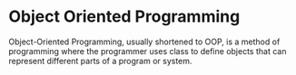 # Object Oriented Programming

Object-Oriented Programming, usually shortened to OOP, is a method of programming
where the programmer uses class to define objects that can represent different parts
of a program or system.
